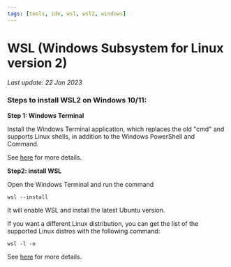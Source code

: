 ```yaml
---
tags: [tools, ide, wsl, wsl2, windows]
---
```


# WSL (Windows Subsystem for Linux version 2)

*Last update: 22 Jan 2023*

### Steps to install WSL2 on Windows 10/11:

**Step 1: Windows Terminal**

Install the Windows Terminal application, which replaces the old "cmd" and supports Linux shells, in addition to the Windows PowerShell and Command. 

See [here](https://learn.microsoft.com/en-us/windows/terminal/install) for more details. 

**Step2: install WSL**

Open the Windows Terminal and run the command

    wsl --install

It will enable WSL and install the latest Ubuntu version.

If you want a different Linux distribution, you can get the list of the supported Linux distros with the following command:

    wsl -l -o

See  [here](https://learn.microsoft.com/en-us/windows/wsl/install) for more details.


